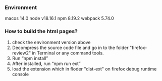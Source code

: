 ### Environment

macos 14.0
node v18.16.1
npm 8.19.2
webpack 5.74.0

### How to build the html pages?

1. check the environment version above
2. Decompress the source code file and go in to the folder "firefox-review2" in Terminal or any command tools.
3. Run “npm install”
4. After installed, run “npm run ext”
5. load the extension which in floder "dist-ext" on firefox debug runtime console
